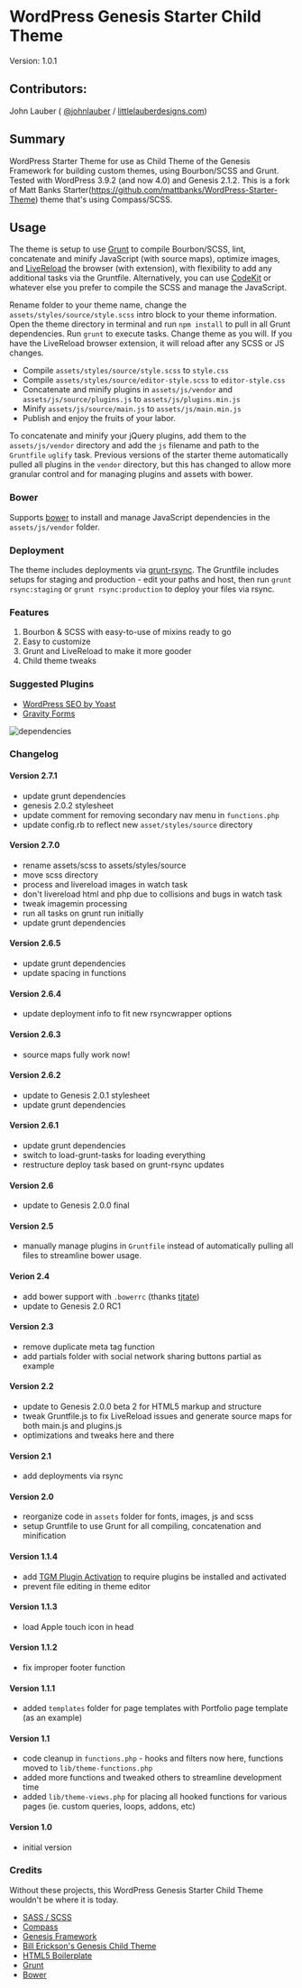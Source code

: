 # WordPress Genesis Starter Child Theme

Version: 1.0.1

## Contributors:

John Lauber ( [@johnlauber](http://twitter.com/johnlauber) / [littlelauberdesigns.com](http://littlelauberdesigns.com))

## Summary

WordPress Starter Theme for use as Child Theme of the Genesis Framework for building custom themes, using Bourbon/SCSS and Grunt. Tested with WordPress 3.9.2 (and now 4.0) and Genesis 2.1.2. This is a fork of Matt Banks Starter(https://github.com/mattbanks/WordPress-Starter-Theme) theme that's using Compass/SCSS. 

## Usage

The theme is setup to use [Grunt](http://gruntjs.com/) to compile Bourbon/SCSS, lint, concatenate and minify JavaScript (with source maps), optimize images, and [LiveReload](http://livereload.com/) the browser (with extension), with flexibility to add any additional tasks via the Gruntfile. Alternatively, you can use [CodeKit](http://incident57.com/codekit/) or whatever else you prefer to compile the SCSS and manage the JavaScript.

Rename folder to your theme name, change the `assets/styles/source/style.scss` intro block to your theme information. Open the theme directory in terminal and run `npm install` to pull in all Grunt dependencies. Run `grunt` to execute tasks. Change theme as you will. If you have the LiveReload browser extension, it will reload after any SCSS or JS changes.

- Compile `assets/styles/source/style.scss` to `style.css` 
- Compile `assets/styles/source/editor-style.scss` to `editor-style.css`
- Concatenate and minify plugins in `assets/js/vendor` and `assets/js/source/plugins.js` to `assets/js/plugins.min.js`
- Minify `assets/js/source/main.js` to `assets/js/main.min.js`
- Publish and enjoy the fruits of your labor. 

To concatenate and minify your jQuery plugins, add them to the `assets/js/vendor` directory and add the `js` filename and path to the `Gruntfile` `uglify` task. Previous versions of the starter theme automatically pulled all plugins in the `vendor` directory, but this has changed to allow more granular control and for managing plugins and assets with bower.

### Bower

Supports [bower](https://github.com/bower/bower) to install and manage JavaScript dependencies in the `assets/js/vendor` folder.

### Deployment

The theme includes deployments via [grunt-rsync](https://github.com/jedrichards/grunt-rsync). The Gruntfile includes setups for staging and production - edit your paths and host, then run `grunt rsync:staging` or `grunt rsync:production` to deploy your files via rsync.

### Features

1. Bourbon & SCSS with easy-to-use of mixins ready to go
2. Easy to customize
3. Grunt and LiveReload to make it more gooder
4. Child theme tweaks

### Suggested Plugins

* [WordPress SEO by Yoast](http://wordpress.org/extend/plugins/wordpress-seo/)
* [Gravity Forms](http://www.gravityforms.com/)

![dependencies](http://bourbon.io/)

### Changelog

#### Version 2.7.1

* update grunt dependencies
* genesis 2.0.2 stylesheet
* update comment for removing secondary nav menu in `functions.php`
* update config.rb to reflect new `asset/styles/source` directory

#### Version 2.7.0

* rename assets/scss to assets/styles/source
* move scss directory
* process and livereload images in watch task
* don't livereload html and php due to collisions and bugs in watch task
* tweak imagemin processing
* run all tasks on grunt run initially
* update grunt dependencies

#### Version 2.6.5

* update grunt dependencies
* update spacing in functions

#### Version 2.6.4

* update deployment info to fit new rsyncwrapper options

#### Version 2.6.3

* source maps fully work now!

#### Version 2.6.2

* update to Genesis 2.0.1 stylesheet
* update grunt dependencies

#### Version 2.6.1

* update grunt dependencies
* switch to load-grunt-tasks for loading everything
* restructure deploy task based on grunt-rsync updates

#### Version 2.6

* update to Genesis 2.0.0 final

#### Version 2.5

* manually manage plugins in `Gruntfile` instead of automatically pulling all files to streamline bower usage.

#### Verion 2.4

* add bower support with `.bowerrc` (thanks [tjtate](https://github.com/tjtate))
* update to Genesis 2.0 RC1

#### Version 2.3

* remove duplicate meta tag function
* add partials folder with social network sharing buttons partial as example

#### Version 2.2

* update to Genesis 2.0.0 beta 2 for HTML5 markup and structure
* tweak Gruntfile.js to fix LiveReload issues and generate source maps for both main.js and plugins.js
* optimizations and tweaks here and there

#### Version 2.1

* add deployments via rsync

#### Version 2.0

* reorganize code in `assets` folder for fonts, images, js and scss
* setup Gruntfile to use Grunt for all compiling, concatenation and minification

#### Version 1.1.4

* add [TGM Plugin Activation](http://tgmpluginactivation.com/) to require plugins be installed and activated
* prevent file editing in theme editor

#### Version 1.1.3

* load Apple touch icon in head

#### Version 1.1.2

* fix improper footer function

#### Version 1.1.1

* added `templates` folder for page templates with Portfolio page template (as an example)

#### Version 1.1

* code cleanup in `functions.php` - hooks and filters now here, functions moved to `lib/theme-functions.php`
* added more functions and tweaked others to streamline development time
* added `lib/theme-views.php` for placing all hooked functions for various pages (ie. custom queries, loops, addons, etc)

#### Version 1.0

* initial version

### Credits

Without these projects, this WordPress Genesis Starter Child Theme wouldn't be where it is today.

* [SASS / SCSS](http://sass-lang.com/)
* [Compass](http://compass-style.org)
* [Genesis Framework](http://my.studiopress.com/themes/genesis/)
* [Bill Erickson's Genesis Child Theme](https://github.com/billerickson/BE-Genesis-Child)
* [HTML5 Boilerplate](http://html5boilerplate.com)
* [Grunt](http://gruntjs.com/)
* [Bower](https://github.com/bower/bower)
